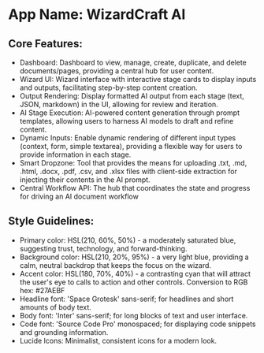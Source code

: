 # **App Name**: WizardCraft AI

## Core Features:

- Dashboard: Dashboard to view, manage, create, duplicate, and delete documents/pages, providing a central hub for user content.
- Wizard UI: Wizard interface with interactive stage cards to display inputs and outputs, facilitating step-by-step content creation.
- Output Rendering: Display formatted AI output from each stage (text, JSON, markdown) in the UI, allowing for review and iteration.
- AI Stage Execution: AI-powered content generation through prompt templates, allowing users to harness AI models to draft and refine content.
- Dynamic Inputs: Enable dynamic rendering of different input types (context, form, simple textarea), providing a flexible way for users to provide information in each stage.
- Smart Dropzone: Tool that provides the means for uploading .txt, .md, .html, .docx, .pdf, .csv, and .xlsx files with client-side extraction for injecting their contents in the AI prompt.
- Central Workflow API: The hub that coordinates the state and progress for driving an AI document workflow

## Style Guidelines:

- Primary color: HSL(210, 60%, 50%) - a moderately saturated blue, suggesting trust, technology, and forward-thinking.
- Background color: HSL(210, 20%, 95%) - a very light blue, providing a calm, neutral backdrop that keeps the focus on the wizard.
- Accent color: HSL(180, 70%, 40%) - a contrasting cyan that will attract the user's eye to calls to action and other controls. Conversion to RGB hex: #27AEBF
- Headline font: 'Space Grotesk' sans-serif; for headlines and short amounts of body text.
- Body font: 'Inter' sans-serif; for long blocks of text and user interface.
- Code font: 'Source Code Pro' monospaced; for displaying code snippets and grounding information.
- Lucide Icons: Minimalist, consistent icons for a modern look.